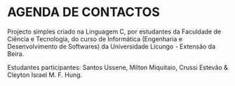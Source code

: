 # AGENDA DE CONTACTOS

Projecto simples criado na Linguagem C, por estudantes da Faculdade de Ciência e Tecnologia, do curso de Informática (Engenharia e Desenvolvimento de Softwares) da Universidade Licungo - Extensão da Beira.


Estudantes participantes: Santos Ussene, Milton Miquitaio, Crussi Estevão &amp; Cleyton Israel M. F. Hung.
